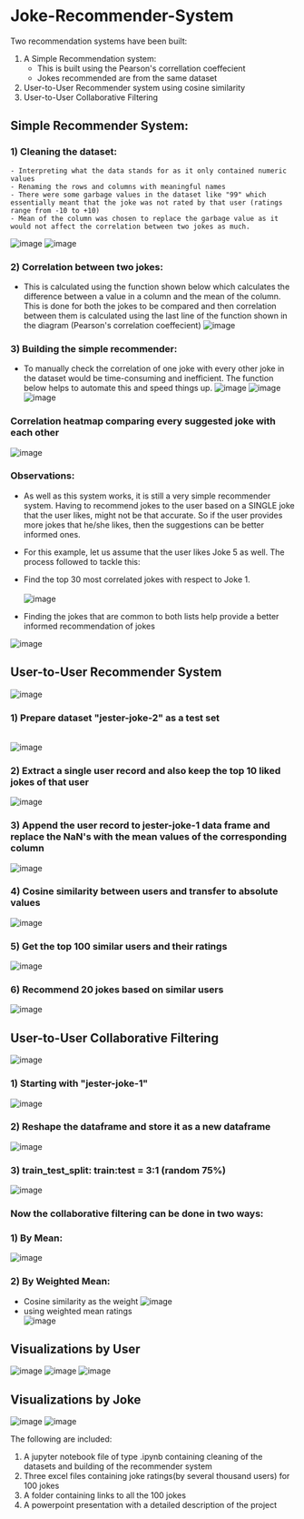 # Joke-Recommender-System
Two recommendation systems have been built:
1) A Simple Recommendation system:
    - This is built using the Pearson's correllation coeffecient 
    - Jokes recommended are from the same dataset
2) User-to-User Recommender system using cosine similarity
2) User-to-User Collaborative Filtering


## **Simple Recommender System:**
### 1) Cleaning the dataset:
    - Interpreting what the data stands for as it only contained numeric values 
    - Renaming the rows and columns with meaningful names
    - There were some garbage values in the dataset like "99" which essentially meant that the joke was not rated by that user (ratings range from -10 to +10)
    - Mean of the column was chosen to replace the garbage value as it would not affect the correlation between two jokes as much.

![image](https://user-images.githubusercontent.com/79359151/109817334-cba78e00-7c6c-11eb-9d75-0a88070ef1b9.png)
![image](https://user-images.githubusercontent.com/79359151/109817415-dfeb8b00-7c6c-11eb-95be-cf2209415f52.png)

 
### 2) Correlation between two jokes: 
   - This is calculated using the function shown below which calculates the difference between a value in a column and the mean of the column. This is done for both the jokes to be compared and then correlation between them is calculated using the last line of the function shown in the diagram (Pearson's correlation coeffecient)
![image](https://user-images.githubusercontent.com/79359151/109815105-3efbd080-7c6a-11eb-801b-54f068bdfd0c.png)

### 3) Building the simple recommender:
   - To manually check the correlation of one joke with every other joke in the dataset would be time-consuming and inefficient. The function below helps to automate this and speed things up.
![image](https://user-images.githubusercontent.com/79359151/109818269-c72fa500-7c6d-11eb-95c6-53dd412a13a5.png)
![image](https://user-images.githubusercontent.com/79359151/109818673-35746780-7c6e-11eb-837a-5eaf98c5b8b3.png)
![image](https://user-images.githubusercontent.com/79359151/109818728-47560a80-7c6e-11eb-8f6b-51c8ed155936.png)


### **Correlation heatmap comparing every suggested joke with each other**
![image](https://user-images.githubusercontent.com/79359151/109818830-63f24280-7c6e-11eb-89b3-8ddfc156fa32.png)

### Observations:
   - As well as this system works, it is still a very simple recommender system. Having to recommend jokes to the user based on a SINGLE joke that the user likes, might not be that accurate. So if the user provides more jokes that he/she likes, then the suggestions can be better informed ones.
   - For this example, let us assume that the user likes Joke 5 as well. The process followed to tackle this:
   - Find the top 30 most correlated jokes with respect to Joke 1. 
\
\
![image](https://user-images.githubusercontent.com/79359151/109819315-e418a800-7c6e-11eb-9c05-9c6097b43abd.png)

   - Finding the jokes that are common to both lists help provide a better informed recommendation of jokes


![image](https://user-images.githubusercontent.com/79359151/109820142-b2eca780-7c6f-11eb-82ba-e0af0b0b3234.png)





## **User-to-User Recommender System**
![image](https://user-images.githubusercontent.com/79359151/109822036-8c2f7080-7c71-11eb-8d85-eb92527a2b2d.png)
### 1) Prepare dataset "jester-joke-2" as a test set 
\
![image](https://user-images.githubusercontent.com/79359151/109822276-c4cf4a00-7c71-11eb-98be-180b6678881e.png)
### 2) Extract a single user record and also keep the top 10 liked jokes of that user
![image](https://user-images.githubusercontent.com/79359151/109822498-f7794280-7c71-11eb-8f4e-95a253518ae6.png)
### 3) Append the user record to jester-joke-1 data frame and replace the NaN's with the mean values of the corresponding column
![image](https://user-images.githubusercontent.com/79359151/109822723-30b1b280-7c72-11eb-8441-b739ec640e1b.png)
### 4) Cosine similarity between users and transfer to absolute values
![image](https://user-images.githubusercontent.com/79359151/109822828-4c1cbd80-7c72-11eb-8692-01ee0a7d13b0.png)
### 5) Get the top 100 similar users and their ratings
![image](https://user-images.githubusercontent.com/79359151/109822888-5c349d00-7c72-11eb-8823-bf7859f4105b.png)
### 6) Recommend 20 jokes based on similar users
![image](https://user-images.githubusercontent.com/79359151/109822989-766e7b00-7c72-11eb-8ff4-e03fff90f6e2.png)



## User-to-User Collaborative Filtering
![image](https://user-images.githubusercontent.com/79359151/109823987-60ad8580-7c73-11eb-98f0-235cafc818e4.png)
### 1) Starting with "jester-joke-1"
![image](https://user-images.githubusercontent.com/79359151/109824153-85096200-7c73-11eb-9260-6bf045ee4462.png)
### 2) Reshape the dataframe and store it as a new dataframe
![image](https://user-images.githubusercontent.com/79359151/109824356-b6822d80-7c73-11eb-8a42-ab51ce225d00.png)
### 3) train_test_split: train:test = 3:1 (random 75%)
![image](https://user-images.githubusercontent.com/79359151/109824699-06f98b00-7c74-11eb-908c-a4627d7fd4d6.png)

### Now the collaborative filtering can be done in two ways:
### 1) By Mean: 
![image](https://user-images.githubusercontent.com/79359151/109824915-41632800-7c74-11eb-9cc1-4746b8c637f7.png)
### 2) By Weighted Mean: 
   - Cosine similarity as the weight
   ![image](https://user-images.githubusercontent.com/79359151/109825044-635caa80-7c74-11eb-8aa1-67750d460622.png)
   - using weighted mean ratings \
   ![image](https://user-images.githubusercontent.com/79359151/109825130-7a030180-7c74-11eb-8d22-7a55d0528bf7.png)


## Visualizations by User
![image](https://user-images.githubusercontent.com/79359151/109825273-a028a180-7c74-11eb-872d-6e78c6b6bf1e.png)
![image](https://user-images.githubusercontent.com/79359151/109825308-aae33680-7c74-11eb-9950-6fdaf1bfd142.png)
![image](https://user-images.githubusercontent.com/79359151/109825360-b6cef880-7c74-11eb-96f3-7c62ee41c8ed.png)

## Visualizations by Joke
![image](https://user-images.githubusercontent.com/79359151/109825435-c9e1c880-7c74-11eb-9112-be37eeb62531.png)
![image](https://user-images.githubusercontent.com/79359151/109825527-de25c580-7c74-11eb-8c96-356209615df7.png)

The following are included:
1) A jupyter notebook file of type .ipynb containing cleaning of the datasets and building of the recommender system
2) Three excel files containing joke ratings(by several thousand users) for 100 jokes 
3) A folder containing links to all the 100 jokes
4) A powerpoint presentation with a detailed description of the project



